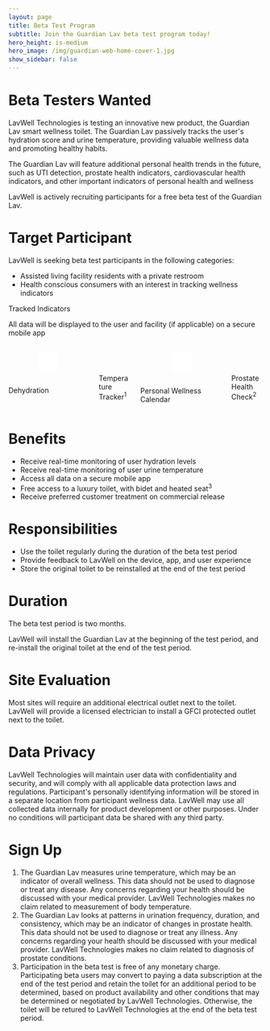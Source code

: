 ```yaml
---
layout: page
title: Beta Test Program
subtitle: Join the Guardian Lav beta test program today!
hero_height: is-medium
hero_image: /img/guardian-web-home-cover-1.jpg
show_sidebar: false
---
```


# Beta Testers Wanted
LavWell Technologies is testing an innovative new product, the Guardian Lav smart wellness toilet.  The Guardian Lav passively tracks the user's hydration score and urine temperature, providing valuable wellness data and promoting healthy habits.

The Guardian Lav will feature additional personal health trends in the future, such as UTI detection, prostate health indicators, cardiovascular health indicators, and other important indicators of personal health and wellness

LavWell is actively recruiting participants for a free beta test of the Guardian Lav.

# Target Participant
LavWell is seeking beta test participants in the following categories:
- Assisted living facility residents with a private restroom
- Health conscious consumers with an interest in tracking wellness indicators


<section class="hero is-primary">
    <div class="hero-body">
        <p class="title has-text-centered">Tracked Indicators</p>
        <p class="subtitle has-text-centered">All data will be displayed to the user and facility (if applicable) on a secure mobile app</p>
        <div class="columns is-multiline is-centered">
            <div class="column is-3 has-text-centered">
                <div class="columns">
                    <div class="column is-3"></div>
                    <div class="column is-6">
                        <figure class="image is-4 is-square">
                            <img src="/img/icons/dehydration-white.svg" alt="picture" class="image-responsive">
                        </figure>
                    </div>
                    <div class="column is-3"></div>
                </div>
                <p class="title is-5">Dehydration</p>
            </div>
            <div class="column is-3 has-text-centered">
                <div class="columns">
                    <div class="column is-3"></div>
                    <div class="column is-6">
                        <figure class="image is-4 is-square">
                            <img src="/img/icons/temperature-white.svg" alt="picture" class="image-responsive">
                        </figure>
                    </div>
                    <div class="column is-3"></div>
                </div>
                <p class="title is-5">Temperature Tracker<sup>1</sup></p>
            </div>
            <div class="column is-3 has-text-centered">
                <div class="columns">
                    <div class="column is-3"></div>
                    <div class="column is-6">
                        <figure class="image is-4 is-square">
                            <img src="/img/icons/urinary-tract-function-white.svg" alt="picture" class="image-responsive">
                        </figure>
                    </div>
                    <div class="column is-3"></div>
                </div>
                <p class="title is-5">Personal Wellness Calendar</p>
            </div>
            <div class="column is-3 has-text-centered">
                <div class="columns">
                    <div class="column is-3"></div>
                    <div class="column is-6">
                        <figure class="image is-4 is-square">
                            <img src="/img/icons/calendar_month-white.svg" alt="picture" class="image-responsive">
                        </figure>
                    </div>
                    <div class="column is-3"></div>
                </div>
                <p class="title is-5">Prostate Health Check<sup>2</sup></p>
            </div>
        </div>
    </div>
</section>

# Benefits
- Receive real-time monitoring of user hydration levels
- Receive real-time monitoring of user urine temperature
- Access all data on a secure mobile app
- Free access to a luxury toilet, with bidet and heated seat<sup>3</sup>
- Receive preferred customer treatment on commercial release

# Responsibilities
- Use the toilet regularly during the duration of the beta test period
- Provide feedback to LavWell on the device, app, and user experience
- Store the original toilet to be reinstalled at the end of the test period

# Duration
The beta test period is two months.

LavWell will install the Guardian Lav at the beginning of the test period, and re-install the original toilet at the end of the test period.

# Site Evaluation
Most sites will require an additional electrical outlet next to the toilet.  LavWell will provide a licensed electrician to install a GFCI protected outlet next to the toilet.

# Data Privacy
LavWell Technologies will maintain user data with confidentiality and security, and will comply with all applicable data protection laws and regulations.  Participant's personally identifying information will be stored in a separate location from participant wellness data.  LavWell may use all collected data internally for product development or other purposes.  Under no conditions will participant data be shared with any third party.

<h1 class="title has-text-centered">Sign Up</h1>
<div id="formkeep-embed" data-formkeep-url="https://formkeep.com/p/d1952ecdaad54b0d412d8f1174db8024?embedded=1"></div>

<script type="text/javascript" src="https://pym.nprapps.org/pym.v1.min.js"></script>
<script type="text/javascript" src="https://formkeep-production-herokuapp-com.global.ssl.fastly.net/formkeep-embed.js"></script>

<!-- Get notified when the form is submitted, add your own code below: -->
<script>
const formkeepEmbed = document.querySelector('#formkeep-embed')

formkeepEmbed.addEventListener('formkeep-embed:submitting', _event => {
  console.log('Submitting form...')
})

formkeepEmbed.addEventListener('formkeep-embed:submitted', _event => {
  console.log('Submitted form...')
})
</script>

1. The Guardian Lav measures urine temperature, which may be an indicator of overall wellness.  This data should not be used to diagnose or treat any disease.  Any concerns regarding your health should be discussed with your medical provider.  LavWell Technologies makes no claim related to measurement of body temperature.
2. The Guardian Lav looks at patterns in urination frequency, duration, and consistency, which may be an indicator of changes in prostate health.  This data should not be used to diagnose or treat any illness.  Any concerns regarding your health should be discussed with your medical provider.  LavWell Technologies makes no claim related to diagnosis of prostate conditions.
3. Participation in the beta test is free of any monetary charge. Participating beta users may convert to paying a data subscription at the end of the test period and retain the toilet for an additional period to be determined, based on product availability and other conditions that may be determined or negotiated by LavWell Technologies.  Otherwise, the toilet will be retured to LavWell Technologies at the end of the beta test period.